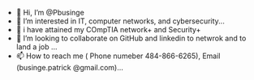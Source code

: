 - 👋 Hi, I’m @Pbusinge
- 👀 I’m interested in IT, computer networks, and cybersecurity...
- 🌱 i have attained my COmpTIA network+ and Security+
- 💞️ I’m looking to collaborate on GitHub and linkedin to netwrok and to land a job ...
- 📫 How to reach me  ( Phone numeber 484-866-6265), Email (businge.patrick @gmail.com)...

<!---
Pbusinge/Pbusinge is a ✨ special ✨ repository because its `README.md` (this file) appears on your GitHub profile.
You can click the Preview link to take a look at your changes.
--->
